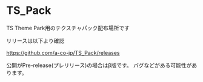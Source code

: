 # TS_Pack

TS Theme Park用のテクスチャパック配布場所です

リリースは以下より確認

https://github.com/a-co-jp/TS_Pack/releases
 
 公開がPre-release(プレリリース)の場合はβ版です。
 バグなどがある可能性があります。
